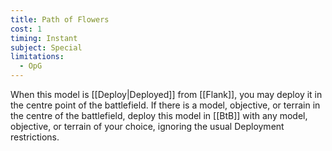 ```yaml
---
title: Path of Flowers
cost: 1
timing: Instant
subject: Special
limitations:
  - OpG
---
```

When this model is [[Deploy|Deployed]] from [[Flank]], you may deploy it in the centre point of the battlefield.
If there is a model, objective, or terrain in the centre of the battlefield, deploy this model in [[BtB]] with any model, objective, or terrain of your choice, ignoring the usual Deployment restrictions.